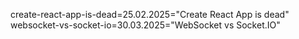 create-react-app-is-dead=25.02.2025="Create React App is dead"
websocket-vs-socket-io=30.03.2025="WebSocket vs Socket.IO"
